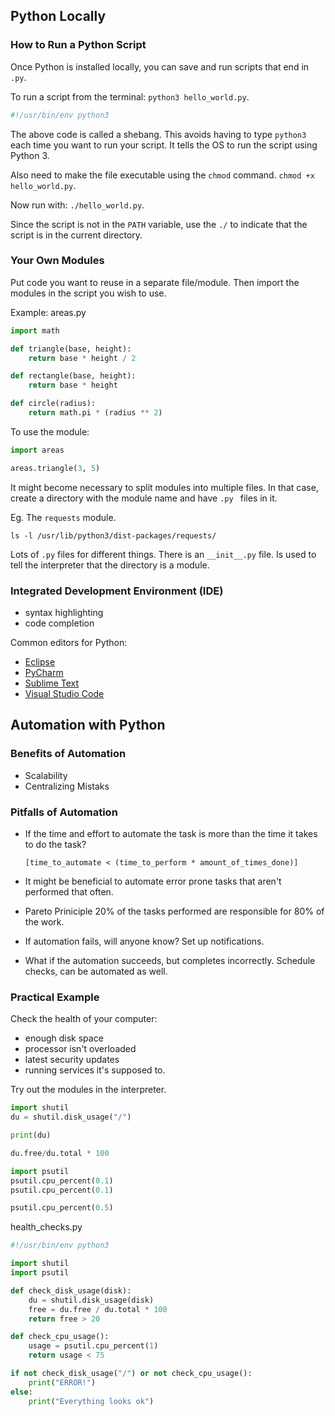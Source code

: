 ## Python Locally

### How to Run a Python Script

Once Python is installed locally, you can save and run scripts that end in `.py`.

To run a script from the terminal: `python3 hello_world.py`.

```py
#!/usr/bin/env python3
```

The above code is called a shebang. This avoids having to type `python3` each time you want to run your script.
It tells the OS to run the script using Python 3.

Also need to make the file executable using the `chmod` command.
`chmod +x hello_world.py`.

Now run with: `./hello_world.py`.

Since the script is not in the `PATH` variable, use the `./` to indicate that the script is in the current directory.

### Your Own Modules

Put code you want to reuse in a separate file/module.
Then import the modules in the script you wish to use.

Example: 
areas.py
```py
import math

def triangle(base, height):
	return base * height / 2

def rectangle(base, height):
	return base * height

def circle(radius):
	return math.pi * (radius ** 2)
```

To use the module:

```py
import areas

areas.triangle(3, 5)
```

It might become necessary to split modules into multiple files.
In that case, create a directory with the module name and have `.py ` files in it.

Eg. The `requests` module.

`ls -l /usr/lib/python3/dist-packages/requests/`

Lots of `.py` files for different things. There is an `__init__.py` file. Is used to tell the interpreter that the directory is a module.

### Integrated Development Environment (IDE)

* syntax highlighting
* code completion

Common editors for Python:

* [Eclipse](http://www.eclipse.org/)
* [PyCharm](https://www.jetbrains.com/pycharm/)
* [Sublime Text](http://www.sublimetext.com/)
* [Visual Studio Code](https://code.visualstudio.com/)

## Automation with Python

### Benefits of Automation

* Scalability
* Centralizing Mistaks

### Pitfalls of Automation

* If the time and effort to automate the task is more than the time it takes to do the task?

	`[time_to_automate < (time_to_perform * amount_of_times_done)]`

* It might be beneficial to automate error prone tasks that aren't performed that often.

* Pareto Priniciple 
	20% of the tasks performed are responsible for 80% of the work.

* If automation fails, will anyone know? Set up notifications.

* What if the automation succeeds, but completes incorrectly.
Schedule checks, can be automated as well.


### Practical Example

Check the health of your computer:
* enough disk space
* processor isn't overloaded
* latest security updates
* running services it's supposed to.

Try out the modules in the interpreter.

```py
import shutil
du = shutil.disk_usage("/")

print(du)

du.free/du.total * 100

import psutil
psutil.cpu_percent(0.1)
psutil.cpu_percent(0.1)

psutil.cpu_percent(0.5)
```

health_checks.py
```py
#!/usr/bin/env python3

import shutil
import psutil

def check_disk_usage(disk):
	du = shutil.disk_usage(disk)
	free = du.free / du.total * 100
	return free > 20

def check_cpu_usage():
	usage = psutil.cpu_percent(1)
	return usage < 75

if not check_disk_usage("/") or not check_cpu_usage():
	print("ERROR!")
else:
	print("Everything looks ok")
```